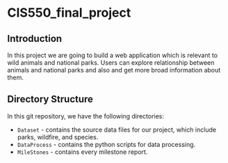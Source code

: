 # CIS550_final_project

## Introduction
In this project we are going to build a web application which is relevant to wild animals and national parks. Users can explore relationship between animals and national parks and also and get more broad information about them. 

## Directory Structure
In this git repository, we have the following directories: 
* `Dataset` - contains the source data files for our project, which include parks, wildfire, and species.  
* `DataProcess` - contains the python scripts for data processing.
* `MileStones` - contains every milestone report.
